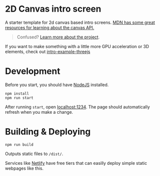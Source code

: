 # 2D Canvas intro screen
A starter template for 2d canvas based intro screens. [MDN has some great resources for learning about the canvas API.](https://developer.mozilla.org/en-US/docs/Web/API/Canvas_API)


> Confused? [Learn more about the project](https://github.com/moonscreens/info).

If you want to make something with a little more GPU acceleration or 3D elements, check out [intro-example-threejs](https://github.com/moonscreens/intro-example-threejs)

# Development
Before you start, you should have [NodeJS](https://nodejs.org/en/) installed.
```
npm install
npm run start
```

After running `start`, open [localhost:1234](http://localhost:1234/). The page should automatically refresh when you make a change.

# Building & Deploying
```
npm run build
```
Outputs static files to `/dist/`.

Services like [Netlify](https://www.netlify.com/) have free tiers that can easilly deploy simple static webpages like this.
